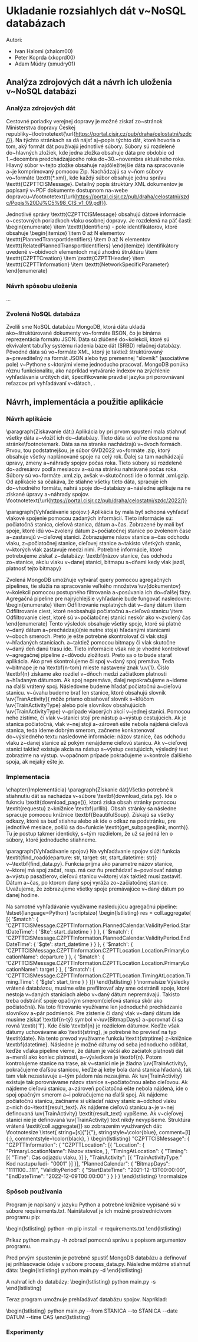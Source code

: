 # Ukladanie rozsiahlych dát v~NoSQL databázach

Autori:

- Ivan Halomi (xhalom00)
- Peter Koprda (xkoprd00)
- Adam Múdry (xmudry01)

## Analýza zdrojových dát a návrh ich uloženia v~NoSQL databázi

### Analýza zdrojových dát

Cestovné poriadky verejnej dopravy je možné získať zo~stránok Ministerstva dopravy Českej republiky~\footnotetext{\url{https://portal.cisjr.cz/pub/draha/celostatni/szdc/}}. Na týchto stránkach sa dá nájsť aj~popis týchto dát, ktoré hovoria o tom, aký formát dát používajú jednotlivé súbory. Súbory sú rozdelené do~hlavných zložiek, kde jedna zložka obsahuje dáta pre obdobie od 1.~decembra predchádzajúceho roka do~30.~novembra aktuálneho roka. Hlavný súbor v~tejto zložke obsahuje najdôležitejšie dáta na spracovanie a~je komprimovaný pomocou Zip. Nachádzajú sa v~ňom súbory vo~formáte \texttt{*.xml}, kde každý súbor obsahuje jednu správu \texttt{CZPTTCISMessage}. Detailný popis štruktúry XML dokumentov je popísaný v~PDF dokumente dostupnom na~webe dopravcu~\footnotetext{\url{https://portal.cisjr.cz/pub/draha/celostatni/szdc/Popis%20DJ%C5%98_CIS_v1_09.pdf}}.

Jednotlivé správy \texttt{CZPTTCISMessage} obsahujú dátové informácie o~cestovných poriadkoch vlaku osobnej dopravy. Je rozdelená na päť častí:
\begin{enumerate}
  \item \texttt{Identifiers} - pole identifikátorov, ktoré obsahuje
  \begin{itemize}
    \item 0 až N elementov \texttt{PlannedTransportIdentifiers}
    \item 0 až N elementov \texttt{RelatedPlannedTransportIdentifiers}
  \end{itemize}
  Identifikátory uvedené v~obidvoch elementoch majú zhodnú štruktúru
  \item \texttt{CZPTTCreation}
  \item \texttt{CZPTTHeader}
  \item \texttt{CZPTTInformation}
  \item \texttt{NetworkSpecificParameter}
\end{enumerate}


### Návrh spôsobu uloženia

...

### Zvolená NoSQL databáza

Zvolili sme NoSQL databázu MongoDB, ktorá dáta ukladá ako~štruktúrované dokumenty vo~formáte BSON, čo je binárna reprezentácia formátu JSON.
Dáta sú zlúčené do~kolekcii, ktoré sú ekvivalent tabuľky systému riadenia báze dát (SRBD) relačnej databázy.
Pôvodné dáta sú vo~formáte XML, ktorý je taktiež štruktúrovaný a~prevediteľný na formát JSON alebo typ premennej "slovník" (asociatívne pole) v~Pythone s~ktorými vieme jednoducho pracovať.
MongoDB ponúka rôznu funkcionalitu, ako napríklad vytváranie indexov na zrýchlenie vyhľadávania určitých dát, špecifikovanie pravdiel jazyka pri porovnávaní reťazcov pri vyhľadávaní v~dátach, . 

## Návrh, implementácia a použitie aplikácie

### Návrh aplikácie
\paragraph{Získavanie dát:}
Aplikácia by pri prvom spustení mala stiahnuť všetky dáta a~vložiť ich do~databázy. Tieto dáta sú voľne dostupné na stránke\footnotemark. Dáta sa na stranke nachádzajú v~dvoch formách. Prvou, tou podstatnejšou, je súbor GVD2022 vo~formáte .zip, ktorý obsahuje všetky naplánované spoje na celý rok. Ďalej sa tam nachádzajú úpravy, zmeny a~náhrady spojov počas roka. Tieto súbory sú rozdelené do~adresárov podľa mesiacov a~sú na stránku nahrávané počas roka. Súbory sú vo~formáte .xml.zip, avšak v~skutočnosti ide o formát .xml.gzip. Od aplikácie sa očakáva, že stiahne všetky tieto dáta, spracuje ich do~vhodného formátu, nahrá spoje do~databázy a~následne aplikuje na ne získané úpravy a~náhrady spojov.
\footnotetext{\url{https://portal.cisjr.cz/pub/draha/celostatni/szdc/2022/}}


\paragraph{Vyhľadávanie spojov:}
Aplikácia by mala byť schopná vyhľadať vlakové spojenie pomocou zadaných informácií. Tieto informácie sú: počiatočná stanica, cieľová stanica, dátum a~čas. Zobrazené by mali byť spoje, ktoré idú vo~zvolený dátum z~počiatočnej stanice po zvolenom čase a~zastavujú v~cieľovej stanici. Zobrazujeme názov stanice a~čas odchodu vlaku, z~počiatočnej stanice, cieľovej stanice a~takisto všetkých staníc, v~ktorých vlak zastavuje medzi nimi. 
Potrebné informácie, ktoré potrebujeme získať z~databázy:
\textbf{názov stanice, čas odchodu zo~stanice, akciu vlaku v~danej stanici, bitmapu s~dňami kedy vlak jazdí, platnosť tejto bitmapy}

Zvolená MongoDB umožňuje vytvárať query pomocou agregačných pipelines, tie slúžia na spracovanie veľkého množstva \uv{dokumentov} v~kolekcii pomocou postupného filtrovania a~posúvania ich do~ďalšej fázy. Agregačná pipeline pre najrýchlejšie vyhľadanie bude fungovať nasledovne:
\begin{enumerate}
    \item Odfiltrovanie neplatných dát v~daný dátum
    \item Odfiltrovanie ciest, ktoré neobsahujú počiatočnú a~cieľovú stanicu
    \item Odfiltrovanie ciest, ktoré sú v~počiatočnej stanici neskôr ako v~zvolený čas
\end{enumerate}
Tento výsledok obsahuje všetky spoje, ktoré sú platné v~daný dátum a~prechádzajú(nie nutne stoja) hľadanými stanicami v~oboch smeroch. Preto je ešte potrebné skontrolovať či vlak stojí v~hľadaných staniciach. a~taktiež pomocou bitmapy či vlak skutočne v~daný deň danú trasu ide. Tieto informácie však nie je vhodné kontrolovať v~agregačnej pipeline z~dôvodu zložitosti. Preto sa o to bude starať aplikácia. Ako prvé skontrolujeme či spoj v~daný spoj premáva. Teda v~bitmape je na \textbf{n-tom} mieste nastavený znak \uv{1}. Číslo \textbf{n} získame ako rozdiel v~dňoch medzi začiatkom platnosti a~hľadaným dátumom. Ak spoj nepremáva, ďalej nepokračujeme a~ideme na ďalší vrátený spoj. Následovne budeme hľadať počiatočnú a~cieľovú stanicu. v~úvahu budeme brať len stanice, ktoré obsahujú slovník \uv{TranActivity}( môže priamo obsahovať slovník s~kľúčom \uv{TrainActivityType} alebo pole slovníkov obsahujúcich \uv{TrainActivityType} v~prípade viacerých akcií v~jednej stanici. Pomocou neho zistíme, či vlak v~stanici stojí pre nástup a~výstup cestujúcich. Ak je stanica počiatočná, vlak v~nej stojí a~zároveň ešte nebola nájdená cieľová stanica, teda ideme dobrým smerom, začneme konkatenovať do~výsledného textu nasledovné informácie: názov stanice, čas odchodu vlaku z~danej stanice až pokým nenájdeme cieľovú stanicu. Ak v~cieľovej stanici taktiež existuje akcia na nástup a~výstup cestujúcich, výsledný text zobrazíme na výstup. v~opačnom prípade pokračujeme v~kontrole ďalšieho spoja, ak nejaký ešte je.

### Implementacia 
\chapter{Implementácia}
\paragraph{Získanie dát}Všetko potrebné k stiahnutiu dát sa nachádza v~súbore \textbf{download\_data.py}. Ide o fuknciu \textit{download\_page()}, ktorá získa obsah stránky pomocou \textit{requestu} z~knižnice \textbf{urllib}. Obsah stránky sa následne spracuje pomocou knižnice \textbf{BeautifulSoup}. Získajú sa všetky odkazy, ktoré sa buď stiahnu alebo ak ide o odkaz na podstránku, pre jednotlivé mesiace, pošlú sa do~funkcie \textit{get\_subpages(link, month)}. Tu je postup takmer identický, s~tým rozdielom, že už sa jedná len o súbory, ktoré jednoducho stiahneme.

\paragraph{Vyhľadávanie spojov}
Na vyhľadávanie spojov slúži funkcia \textit{find\_road(departure: str, target: str, start\_datetime: str)} v~\textbf{find\_data.py}. Funkcia príjma ako parametre názov stanice, v~ktorej má spoj začať, resp. má cez ňu prechádzať a~povolovať nástup a~výstup pasažierov, cieľovú stanicu v~ktorej vlak taktiež musí zastaviť. Dátum a~čas, po ktorom daný spoj vyráža zo~začiatočnej stanice. Uvažujeme, že zobrazujeme všetky spoje premávajúce v~daný dátum po danej hodine.

Na samotné vyhľadávanie využívame nasledujúcu agregačnú pipeline:
\lstset{language=Python}
\scriptsize{
\begin{lstlisting}
res = coll.aggregate(
[{
    '$match': {
        'CZPTTCISMessage.CZPTTInformation.PlannedCalendar.ValidityPeriod.StartDateTime': {
            '$lte': start_datetime
        }
    }
}, {
    '$match': {
        'CZPTTCISMessage.CZPTTInformation.PlannedCalendar.ValidityPeriod.EndDateTime': {
            '$gte': start_datetime
        }
    }
}, {
    '$match': {
      'CZPTTCISMessage.CZPTTInformation.CZPTTLocation.Location.PrimaryLocationName': departure
    }
}, {
    '$match': {
      'CZPTTCISMessage.CZPTTInformation.CZPTTLocation.Location.PrimaryLocationName': target
    }
}, {
    '$match': {
        'CZPTTCISMessage.CZPTTInformation.CZPTTLocation.TimingAtLocation.Timing.Time': {
            '$gte': start_time
        }
    }
}])
\end{lstlisting}
}
\normalsize
Výsledky vrátené databázou, musíme ešte prefiltrovať aby sme odstránili spoje, ktoré nestoja v~daných staniciach alebo v~daný dátum nepremávajú. Takisto treba odstrániť spoje opačným smerom(cieľová stanica skôr ako počiatočná). Na toto filtrovanie využívame len jednoduché prechádzanie slovníkov a~pár podmienok. Pre zistenie či daný vlak v~daný dátum ide musíme získať \textbf{n-tý} symbol v~\uv{BitmapDays} a~porovnať či sa rovná \textit{'1'}. Kde číslo \textbf{n} je rozdielom dátumov. Keďže však dátumy uchovávame ako \textit{string}, je potrebné ho previesť na typ \textit{date}. Na tento prevod využívame funkciu \textit{strptime} z~knižnice \textbf{datetime}. Následne je možné dátumy od seba jednoducho odčítať, keďže vďaka pipeline vieme, že dátum je väčší ako začiatok platnosti dát a~menší ako koniec platnosti, a~výsledkom je \textbf{n}. Potom kontrolujeme stanice na trase, ak v~stanici nie je žiadna \uv{TrainActivity}, pokračujeme ďaľšou stanicou, keďže aj keby bola daná stanica hľadaná, tak tam vlak nezastavuje a~tým pádom nás nezaujíma. Ak \uv{TrainActivity} existuje tak porovnávame názov stanice s~počiatočnou alebo cieľovou. Ak nájdeme cieľovú stanicu, a~zároveň počiatočná ešte nebola nájdená, ide o spoj opačným smerom a~i pokračujeme na ďalší spoj. Ak nájdeme počiatočnú stanicu, začíname si ukladať názvy staníc a~odchod vlaku z~nich do~\textit{result\_text}. Ak nájdeme cieľovú stanicu a~je v~nej definovaná \uv{TrainActivity} \textit{result\_text} vypíšeme. Ak v~cieľovej stanici nie je definovaná \uv{TrainActivity} text nikdy nevypíšeme. Štruktúra vrátená \textit{coll.aggregate()} so zobrazením využívaných dát:
\footnotesize
\lstset{
    string=[s]{"}{"},
    stringstyle=\color{blue},
    comment=[l]{:},
    commentstyle=\color{black},
}
\begin{lstlisting}
"CZPTTCISMessage": {
    "CZPTTInformation": {
          "CZPTTLocation": [{
              "Location": {
                "PrimaryLocationName": Nazov stanice,
                },
                "TimingAtLocation": {
                    "Timing": [{
                      "Time": Cas odjazdu vlaku,
                    }]
                  },
                "TrainActivity": [{
                    "TrainActivityType:" Kod nastupu ludi- "0001"
                    }]
            }],
            "PlannedCalendar": {
                "BitmapDays": "1111100...111",
                "ValidityPeriod": {
                  "StartDateTime": "2021-12-13T00:00:00",
                  "EndDateTime": "2022-12-09T00:00:00"
                }
            }
        }
    }
\end{lstlisting}
\normalsize
### Spôsob používania 

Program je napísaný v jazyku Python a potrebné knižnice vypísané sú v súbore requirements.txt.
Nainštalovať je ich možné prostredníctvom programu pip:

\begin{lstlisting}
python -m pip install -r requirements.txt 
\end{lstlisting}

Príkaz python main.py -h zobrazí pomocnú správu s popisom argumentov programu.

Pred prvým spustením je potrebné spustiť MongoDB databázu a definovať jej prihlasovacie údaje v súbore process_data.py.
Následne môžme stiahnuť dáta:
\begin{lstlisting}
python main.py -d
\end{lstlisting}

A nahrať ich do databázy: 
\begin{lstlisting}
python main.py -s
\end{lstlisting}

Teraz program umožnuje prehľadávať databázu spojov. Napríklad:

\begin{lstlisting}
python main.py --from STANICA --to STANICA --date DATUM --time CAS
\end{lstlisting}

### Experimenty
